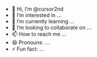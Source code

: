 - 👋 Hi, I’m @cursor2nd
- 👀 I’m interested in ...
- 🌱 I’m currently learning ...
- 💞️ I’m looking to collaborate on ...
- 📫 How to reach me ...
- 😄 Pronouns: ...
- ⚡ Fun fact: ...

<!---
cursor2nd/cursor2nd is a ✨ special ✨ repository because its `README.md` (this file) appears on your GitHub profile.
You can click the Preview link to take a look at your changes.
--->
